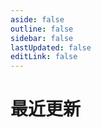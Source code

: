 ```yaml
---
aside: false
outline: false
sidebar: false
lastUpdated: false
editLink: false
---
```


# 最近更新

<script setup>
import ACardLinks from './.vitepress/components/ACardLinks.vue'

import { RECENT_PAGE } from './.vitepress/data/recentUpdate'
</script>

<ACardLinks v-for="{title, items} in RECENT_PAGE" :title="title" :items="items" />
